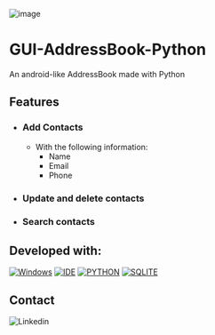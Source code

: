 ![image](https://user-images.githubusercontent.com/99811402/170741292-ef7f755a-85bb-420a-b4ce-61ef3f874572.png)
# GUI-AddressBook-Python

An android-like AddressBook made with Python

## Features

- ### Add Contacts
  - With the following information:
    - Name
    - Email
    - Phone

- ### Update and delete contacts

- ### Search contacts

## Developed with:

[![Windows](https://img.shields.io/badge/Windows-0078D6?style=for-the-badge&logo=windows&logoColor=white)](https://www.microsoft.com/pt-br/windows/get-windows-10)
[![IDE](https://img.shields.io/badge/Visual_studio_code-0078D4?style=for-the-badge&logo=visual%20studio%20code&logoColor=white)](https://code.visualstudio.com/)
[![PYTHON](https://img.shields.io/badge/Python-14354C?style=for-the-badge&logo=python&logoColor=white)](https://www.python.org)
[![SQLITE](https://img.shields.io/badge/SQLite-07405E?style=for-the-badge&logo=sqlite&logoColor=white)](https://www.sqlite.org/index.html)

## Contact

![Linkedin](https://img.shields.io/badge/LinkedIn-0077B5?style=for-the-badge&logo=linkedin&logoColor=white)

